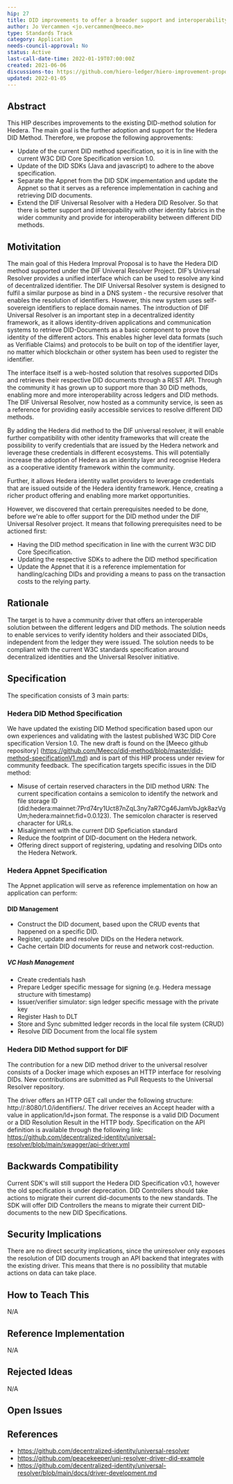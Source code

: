 ```yaml
---
hip: 27
title: DID improvements to offer a broader support and interoperability for the Hedera DID method
author: Jo Vercammen <jo.vercammen@meeco.me>
type: Standards Track
category: Application
needs-council-approval: No
status: Active
last-call-date-time: 2022-01-19T07:00:00Z
created: 2021-06-06
discussions-to: https://github.com/hiero-ledger/hiero-improvement-proposals/discussions/103
updated: 2022-01-05
---
```


## Abstract

This HIP describes improvements to the existing DID-method solution for Hedera. The main goal is the further adoption and support for the Hedera DID Method. Therefore, we propose the following approvements:
* Update of the current DID method specification, so it is in line with the current W3C DID Core Specification version 1.0.
* Update of the DID SDKs (Java and javascript) to adhere to the above specification. 
* Separate the Appnet from the DID SDK impementation and update the Appnet so that it serves as a reference implementation in caching and retrieving DID documents.
* Extend the DIF Universal Resolver with a Hedera DID Resolver. So that there is better support and interopability with other identity fabrics in the wider community and provide for interoperability between different DID methods.  

## Motivitation

The main goal of this Hedera Improval Proposal is to have the Hedera DID method supported under the DIF Univeral Resolver Project. DIF’s Universal Resolver provides a unified interface which can be used to resolve any kind of decentralized identifier. The DIF Universal Resolver system is designed to fulfil a similar purpose as bind in a DNS system - the recursive resolver that enables the resolution of identifiers. However, this new system uses self-sovereign identifiers to replace domain names. The introduction of DIF Universal Resolver is an important step in a decentralized identity framework, as it allows identity-driven applications and communication systems to retrieve DID-Documents as a basic component to prove the identity of the different actors. This enables higher level data formats (such as Verifiable Claims) and protocols to be built on top of the identifier layer, no matter which blockchain or other system has been used to register the identifier.

The interface itself is a web-hosted solution that resolves supported DIDs and retrieves their respective DID documents through a REST API. Through the community it has grown up to support more than 30 DID methods, enabling more and more interoperability across ledgers and DID methods. The DIF Universal Resolver, now hosted as a community service, is seen as a reference for providing easily accessible services to resolve different DID methods.

By adding the Hedera did method to the DIF universal resolver, it will enable further compatibility with other identity frameworks that will create the possibility to verify credentials that are issued by the Hedera network and leverage these credentials in different ecosystems. This will potentially increase the adoption of Hedera as an identity layer and recognise Hedera as a cooperative identity framework within the community. 

Further, it allows Hedera identity wallet providers to leverage credentials that are issued outside of the Hedera identity framework. Hence, creating a richer product offering and enabling more market opportunities.

However, we discovered that certain prerequisites needed to be done, before we're able to offer support for the DID method under the DIF Universal Resolver project. It means that following prerequisites need to be actioned first:
* Having the DID method specification in line with the current W3C DID Core Specification.
* Updating the respective SDKs to adhere the DID method specification
* Update the Appnet that it is a reference implementation for handling/caching DIDs and providing a means to pass on the transaction costs to the relying party.



## Rationale

The target is to have a community driver that offers an interoperable solution between the different ledgers and DID methods. The solution needs to enable services to verify identity holders and their associated DIDs, independent from the ledger they were issued. 
The solution needs to be compliant with the current W3C standards specification around decentralized identities and the Universal Resolver initiative.

## Specification

The specification consists of 3 main parts:

### Hedera DID Method Specification

We have updated the existing DID Method specification based upon our own experiences and validating with the lastest published W3C DID Core specification Version 1.0. The new draft is found on the [Meeco github repository] (https://github.com/Meeco/did-method/blob/master/did-method-specificationV1.md) and is part of this HIP process under review for community feedback.
The specification targets specific issues in the DID method:
* Misuse of certain reserved characters in the DID method URN: The current specification contains a semicolon to identify the network and file storage ID (did:hedera:mainnet:7Prd74ry1Uct87nZqL3ny7aR7Cg46JamVbJgk8azVgUm;hedera:mainnet:fid=0.0.123). The semicolon character is reserved character for URLs.
* Misalginment with the current DID Speficiation standard
* Reduce the footprint of DID-document on the Hedera network.
* Offering direct support of registering, updating and resolving DIDs onto the Hedera Network.


### Hedera Appnet Specification

The Appnet application will serve as reference implementation on how an application can perform:

#### DID Management

* Construct the DID document, based upon the CRUD events that happened on a specific DID.
* Register, update and resolve DIDs on the Hedera network.
* Cache certain DID documents for reuse and network cost-reduction. 

##### VC Hash Management

* Create credentials hash
* Prepare Ledger specific message for signing (e.g. Hedera message structure with timestamp)
* Issuer/verifier simulator:  sign ledger specific message with the private key
* Register Hash to DLT
* Store and Sync submitted ledger records in the local file system (CRUD)
* Resolve DID Document from the local file system


### Hedera DID Method support for DIF 

The contribution for a new DID method driver to the universal resolver consists of a Docker image which exposes an HTTP interface for resolving DIDs. New contributions are submitted as Pull Requests to the Universal Resolver repository.

The driver offers an HTTP GET call under the following structure: http://<your-image>:8080/1.0/identifiers/<your-did>. The driver receives an Accept header with a value in application/ld+json format. The response is a valid DID Document or a DID Resolution Result in the HTTP body. Specification on the API definition is available through the following link: https://github.com/decentralized-identity/universal-resolver/blob/main/swagger/api-driver.yml



## Backwards Compatibility

Current SDK's will still support the Hedera DID Specification v0.1, however the old specification is under deprecation. DID Controllers should take actions to migrate their current did-documents to the new standards. The SDK will offer DID Controllers the means to migrate their current DID-documents to the new DID Specifications. 


## Security Implications

There are no direct security implications, since the uniresolver only exposes the resolution of DID documents trough an API backend that integrates with the existing driver. This means that there is no possibility that mutable actions on data can take place.

## How to Teach This
N/A

## Reference Implementation
N/A

## Rejected Ideas
N/A

## Open Issues

## References

* https://github.com/decentralized-identity/universal-resolver 
* https://github.com/peacekeeper/uni-resolver-driver-did-example
* https://github.com/decentralized-identity/universal-resolver/blob/main/docs/driver-development.md
